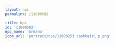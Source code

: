 ```yaml
---
layout: npc
permalink: /11000502

title: Npc
id: '11000502'
npc_name: 'Armano'
icon_url: 'portrait/npc/11000253_cashhair1_p.png'
---
```

